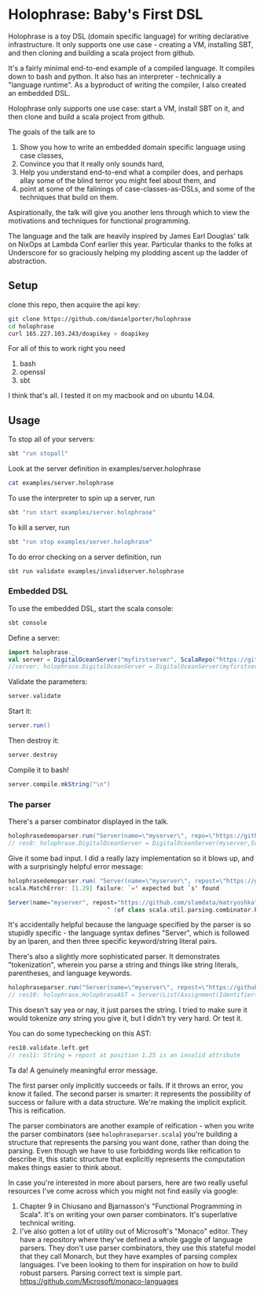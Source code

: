 # Holophrase: Baby's First DSL
Holophrase is a toy DSL (domain specific language) for writing declarative infrastructure. It only supports one use case - creating a VM, installing SBT, and then cloning and building a scala project from github.
 
It's a fairly minimal end-to-end example of a compiled language. It compiles down to bash and python. It also has an interpreter - technically a "language runtime". As a byproduct of writing the compiler, I also created an embedded DSL.

Holophrase only supports one use case: start a VM, install SBT on it, and then clone and build a scala project from github. 

The goals of the talk are to 
1. Show you how to write an embedded domain specific language using case classes,
2. Convince you that it really only sounds hard,
3. Help you understand end-to-end what a compiler does, and perhaps allay some of the blind terror you might feel about them, and
4. point at some of the falinings of case-classes-as-DSLs, and some of the techniques that build on them.

Aspirationally, the talk will give you another lens through which to view the motivations and techniques for functional programming.

The language and the talk are heavily inspired by James Earl Douglas' talk on NixOps at Lambda Conf earlier this year. Particular thanks to the folks at Underscore for so graciously helping my plodding ascent up the ladder of abstraction.

## Setup

 clone this repo, then acquire the api key:
```bash
git clone https://github.com/danielporter/holophrase
cd holophrase
curl 165.227.103.243/doapikey > doapikey
```

For all of this to work right you need
1. bash
2. openssl
3. sbt

I think that's all. I tested it on my macbook and on ubuntu 14.04.
## Usage
To stop all of your servers:
```bash
sbt "run stopall"
```
Look at the server definition in examples/server.holophrase
```bash
cat examples/server.holophrase
```
To use the interpreter to spin up a server, run
```bash
sbt "run start examples/server.holophrase"
```

To kill a server, run
```bash
sbt "run stop examples/server.holophrase"
```

To do error checking on a server definition, run
```bash
sbt run validate examples/invalidserver.holophrase
```

### Embedded DSL
To use the embedded DSL, start the scala console:
```bash
sbt console
```

Define a server:
```scala
import holophrase._
val server = DigitalOceanServer("myfirstserver", ScalaRepo("https://github.com/danielporter/holophrase.git", SBTCommand("compile")))
//server: holophrase.DigitalOceanServer = DigitalOceanServer(myfirstserver,ScalaRepo(https://github.com/danielporter/holophrase.git,SBTCommand(compile)))
```

Validate the parameters:
```scala
server.validate
```
Start it:
```scala
server.run()
```

Then destroy it:
```scala
server.destroy
```

Compile it to bash! 
```scala
server.compile.mkString("\n")
```


### The parser

There's a parser combinator displayed in the talk. 
```scala
holophrasedemoparser.run("Server(name=\"myserver\", repo=\"https://github.com/slamdata/matryoshka.git\", command=\"compile\")")
// res8: holophrase.DigitalOceanServer = DigitalOceanServer(myserver,ScalaRepo(https://github.com/slamdata/matryoshka.git,SBTCommand(compile)))

```

Give it some bad input. I did a really lazy implementation so it blows up, and with a surprisingly helpful error message:
```scala
holophrasedemoparser.run( "Server(name=\"myserver\", repost=\"https://github.com/slamdata/matryoshka\", command=\"build\")")
scala.MatchError: [1.29] failure: `=' expected but `s' found

Server(name="myserver", repost="https://github.com/slamdata/matryoshka", command="build")
                            ^ (of class scala.util.parsing.combinator.Parsers$Failure)
```
It's accidentally helpful because the language specified by the parser is so stupidly specific - the language syntax defines "Server", which is followed by an lparen, and then three specific keyword/string literal pairs.

There's also a slightly more sophisticated parser. It demonstrates "tokenization", wherein you parse a string and things like string literals, parentheses, and language keywords. 

```scala
holophraseparser.run("Server(name=\"myserver\", repost=\"https://github.com/slamdata/matryoshka\", command=\"build\")")
// res10: holophrase.HolophraseAST = Server(List(Assignment(Identifier(name),StringLiteral("myserver")), Assignment(Identifier(repost),StringLiteral("https://github.com/slamdata/matryoshka")), Assignment(Identifier(command),StringLiteral("build"))))
```

This doesn't say yea or nay, it just parses the string. I tried to make sure it would tokenize *any* string you give it, but I didn't try very hard. Or test it.

You can do some typechecking on this AST:
```scala
res10.validate.left.get
// res11: String = repost at position 1.25 is an invalid attribute

```
Ta da! A genuinely meaningful error message.


The first parser only implicitly succeeds or fails. If it throws an error, you know it failed. The second parser is smarter: it represents the possibility of success or failure with a data structure. We're making the implicit explicit. This is reification.

The parser combinators are another example of reification - when you write the parser combinators (see `holophraseparser.scala`) you're building a structure that represents the parsing you want done, rather than doing the parsing. Even though we have to use forbidding words like reification to describe it, this static structure that explicitly represents the computation makes things easier to think about.

In case you're interested in more about parsers, here are two really useful resources I've come across which you might not find easily via google:

1. Chapter 9 in Chiusano and Bjarnasson's "Functional Programming in Scala". It's on writing your own parser combinators. It's superlative technical writing.
2. I've also gotten a lot of utility out of Microsoft's "Monaco" editor. They have a repository where they've defined a whole gaggle of language parsers. They don't use parser combinators, they use this stateful model that they call Monarch, but they have examples of parsing complex languages. I've been looking to them for inspiration on how to build robust parsers. Parsing correct text is simple part. https://github.com/Microsoft/monaco-languages

